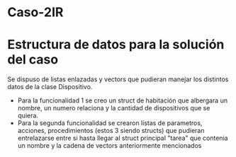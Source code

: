 # Caso-2IR

#  Estructura de datos para la solución del caso
Se dispuso de listas enlazadas y vectors que pudieran manejar los distintos datos de la clase Dispositivo.
- Para la funcionalidad 1 se creo un struct de habitación que albergara un nombre, un numero relaciona y la cantidad de dispositivos que se quiera. 
- Para la segunda funcionalidad se crearon listas de parametros, acciones, procedimientos (estos 3 siendo structs) que pudieran entrelazarse entre si hasta llegar al struct principal "tarea" 
que contenia un nombre y la cadena de vectors anteriormente mencionados
